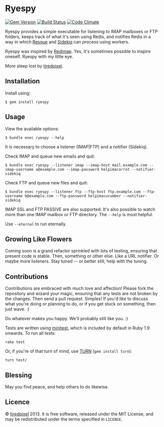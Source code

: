 # Ryespy

[![Gem Version](https://badge.fury.io/rb/ryespy.png)](http://badge.fury.io/rb/ryespy)
[![Build Status](https://travis-ci.org/tiredpixel/ryespy.png?branch=master,stable)](https://travis-ci.org/tiredpixel/ryespy)
[![Code Climate](https://codeclimate.com/github/tiredpixel/ryespy.png)](https://codeclimate.com/github/tiredpixel/ryespy)

Ryespy provides a simple executable for listening to IMAP mailboxes or FTP
folders, keeps track of what it's seen using Redis, and notifies Redis in a way
in which [Resque](https://github.com/resque/resque) and
[Sidekiq](https://github.com/mperham/sidekiq) can process using workers.

Ryespy was inspired by [Redimap](https://github.com/tiredpixel/redimap). Yes,
it's sometimes possible to inspire oneself. Ryespy with my little eye.

More sleep lost by [tiredpixel](http://www.tiredpixel.com).


## Installation

Install using:

    $ gem install ryespy


## Usage

View the available options:

    $ bundle exec ryespy --help

It is necessary to choose a listener (IMAP|FTP) and a notifier (Sidekiq).

Check IMAP and queue new emails and quit:

    $ bundle exec ryespy --listener imap --imap-host mail.example.com --imap-username a@example.com --imap-password helpimacarrot --notifier-sidekiq

Check FTP and queue new files and quit:

    $ bundle exec ryespy --listener ftp --ftp-host ftp.example.com --ftp-username b@example.com --ftp-password helpimacucumber --notifier-sidekiq

IMAP SSL and FTP PASSIVE are also supported. It's also possible to watch more
than one IMAP mailbox or FTP directory. The `--help` is most helpful.

Use `--eternal` to run eternally.


## Growing Like Flowers

Coming soon is a grand refactor sprinkled with lots of testing, ensuring that
present code is stable. Then, something or other else. Like a URL notifier.
Or maybe more listeners. Stay tuned -- or better still, help with the tuning.


## Contributions

Contributions are embraced with much love and affection! Please fork the
repository and wizard your magic, ensuring that any tests are not broken by the
changes. Then send a pull request. Simples! If you'd like to discuss what you're
doing or planning to do, or if you get stuck on something, then just wave. :)

Do whatever makes you happy. We'll probably still like you. :)

Tests are written using [minitest](https://github.com/seattlerb/minitest), which
is included by default in Ruby 1.9 onwards. To run all tests:

    rake test

Or, if you're of that turn of mind, use [TURN](https://github.com/TwP/turn)
(`gem install turn`):

    turn test/


## Blessing

May you find peace, and help others to do likewise.


## Licence

© [tiredpixel](http://www.tiredpixel.com) 2013. It is free software, released
under the MIT License, and may be redistributed under the terms specified in
`LICENSE`.
